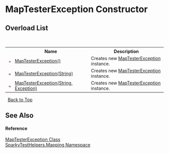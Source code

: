 # MapTesterException Constructor 
 


## Overload List
&nbsp;<table><tr><th></th><th>Name</th><th>Description</th></tr><tr><td>![Public method](media/pubmethod.gif "Public method")</td><td><a href="M_SparkyTestHelpers_Mapping_MapTesterException__ctor.md">MapTesterException()</a></td><td>
Creates new <a href="T_SparkyTestHelpers_Mapping_MapTesterException.md">MapTesterException</a> instance.</td></tr><tr><td>![Public method](media/pubmethod.gif "Public method")</td><td><a href="M_SparkyTestHelpers_Mapping_MapTesterException__ctor_1.md">MapTesterException(String)</a></td><td>
Creates new <a href="T_SparkyTestHelpers_Mapping_MapTesterException.md">MapTesterException</a> instance.</td></tr><tr><td>![Public method](media/pubmethod.gif "Public method")</td><td><a href="M_SparkyTestHelpers_Mapping_MapTesterException__ctor_2.md">MapTesterException(String, Exception)</a></td><td>
Creates new <a href="T_SparkyTestHelpers_Mapping_MapTesterException.md">MapTesterException</a> instance.</td></tr></table>&nbsp;
<a href="#maptesterexception-constructor.md">Back to Top</a>

## See Also


#### Reference
<a href="T_SparkyTestHelpers_Mapping_MapTesterException.md">MapTesterException Class</a><br /><a href="N_SparkyTestHelpers_Mapping.md">SparkyTestHelpers.Mapping Namespace</a><br />